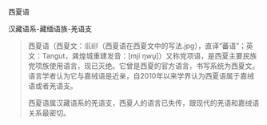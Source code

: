 
西夏语

汉藏语系-藏缅语族-羌语支

> 西夏语（西夏文：𗼇𗟲（西夏语在西夏文中的写法.jpg），直译“蕃语”；英文：Tangut，龚煌城重建发音：[mji ŋwu̱]）又称党项语，是西夏主要民族党项族使用语言，现已灭绝。它曾是西夏的官方语言，书写系统为西夏文。语言学者认为它与嘉绒语是近亲，自2010年以来学界认为西夏语属于嘉绒语或者羌语支。
>
> 西夏语属汉藏语系的羌语支，西夏人的语言已失传，跟现代的羌语和嘉绒语关系最密切。